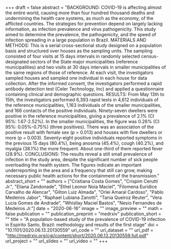 +++
draft = false
abstract = "BACKGROUND: COVID-19 is affecting almost the entire world, causing more than four hundred thousand deaths and undermining the health care systems, as much as the economy, of the afflicted countries. The strategies for prevention depend on largely lacking information, as infection prevalence and virus pathogenicity. This study aimed to determine the prevalence, the pathogenicity, and the speed of infection spreading in a large population in Brazil. MATERIALS AND METHODS: This is a serial cross-sectional study designed on a population basis and structured over houses as the sampling units. The sampling consisted of four visits at 15 days intervals in randomly selected census-designated sectors of the State major municipalities (reference municipalities) and two visits at 30 days intervals in smaller municipalities of the same regions of those of reference. At each visit, the investigators sampled houses and sampled one individual in each house for data collection. After the informed consent, the investigators performed a rapid antibody detection test (Celer Technology, Inc) and applied a questionnaire containing clinical and demographic questions. RESULTS: From May 13th to 15th, the investigators performed 6,393 rapid tests in 4,612 individuals of the reference municipalities, 1,163 individuals of the smaller municipalities, and 166 contacts of the positive individuals. Ninety-seven dwellers were positive in the reference municipalities, giving a prevalence of 2.1% (CI 95%: 1.67-2.52%). In the smaller municipalities, the figure was 0.26% (CI 95%: 0.05%-0.75%) (three positives). There was an association of the positive result with female sex (p = 0.013) and houses with five dwellers or more (p = 0.003). Seventy-eight positive individuals reported symptoms in the previous 15 days (80.4%), being anosmia (45.4%), cough (40.2%), and myalgia (38.1%) the more frequent. About one-third of them reported fever (28.9%). CONCLUSIONS: The results reveal a still small prevalence of infection in the study area, despite the significant number of sick people overloading the health system. The figures indicate an important underreporting in the area and a frequency that still can grow, making necessary public health actions for the containment of the transmission."
abstract_short = ""
authors = ["Cristiana Costa Gomes", "Crispim Cerutti Jr.", "Eliana Zandonade", "Ethel Leonor Noia Maciel", "Filomena Euridice Carvalho de Alencar", "Gilton Luiz Almada", "Orlei Amaral Cardoso", "Pablo Medeiros Jabor", "Raphael Lubiana Zanotti", "Tania Queiroz Reuter", "Vera Lucia Gomes de Andrade", "Whisllay Maciel Bastos", "Nesio Fernandes de Medeiros Jr."]
date = "2020-06-16"
image = ""
image_preview = ""
math = false
publication = ""
publication_preprint = "medrxiv"
publication_short = ""
title = "A population-based study of the prevalence of COVID-19 infection in Espirito Santo, Brazil: methodology and results of the first stage"
doi = "10.1101/2020.06.13.20130559"
url_code = ""
url_dataset = ""
url_pdf = "http://medrxiv.org/cgi/content/short/2020.06.13.20130559.full.pdf"
url_project = ""
url_slides = ""
url_video = ""
+++